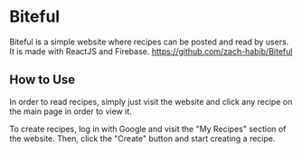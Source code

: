 # Biteful
Biteful is a simple website where recipes can be posted and read by users. It is made with ReactJS and Firebase.
https://github.com/zach-habib/Biteful

## How to Use
In order to read recipes, simply just visit the website and click any recipe on the main page in order to view it.

To create recipes, log in with Google and visit the "My Recipes" section of the website. Then, click the "Create" button and start creating a recipe.
